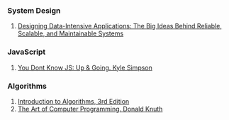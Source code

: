 ### System Design
1. [Designing Data-Intensive Applications: The Big Ideas Behind Reliable, Scalable, and Maintainable Systems](https://www.amazon.com/Designing-Data-Intensive-Applications-Reliable-Maintainable/dp/1449373321/ref=sr_1_3?dchild=1&keywords=system+design&qid=1601444782&sr=8-3)


### JavaScript
1. [You Dont Know JS: Up & Going. Kyle Simpson](https://www.amazon.com/You-Dont-Know-JS-Going/dp/1491924462/ref=sr_1_8?dchild=1&keywords=you+dont+know+js&qid=1601444908&sr=8-8)


### Algorithms
1. [Introduction to Algorithms, 3rd Edition](https://www.amazon.com/Introduction-Algorithms-3rd-MIT-Press/dp/0262033844/ref=sr_1_2?crid=10MS08G8XTBTE&dchild=1&keywords=introduction+to+algorithms&qid=1601444994&s=books&sprefix=introduction+%2Cstripbooks%2C202&sr=1-2)
2. [The Art of Computer Programming. Donald Knuth](https://www.amazon.com/Art-Computer-Programming-Fascicle-Millennium/dp/0201853922/ref=pd_sbs_14_7?_encoding=UTF8&pd_rd_i=0201853922&pd_rd_r=a47ccd6d-6554-4dd6-8096-43e697189a4d&pd_rd_w=F1pQK&pd_rd_wg=VxkQ5&pf_rd_p=b65ee94e-1282-43fc-a8b1-8bf931f6dfab&pf_rd_r=FX9SYCKKSMQQ59R2H74Y&psc=1&refRID=FX9SYCKKSMQQ59R2H74Y)
